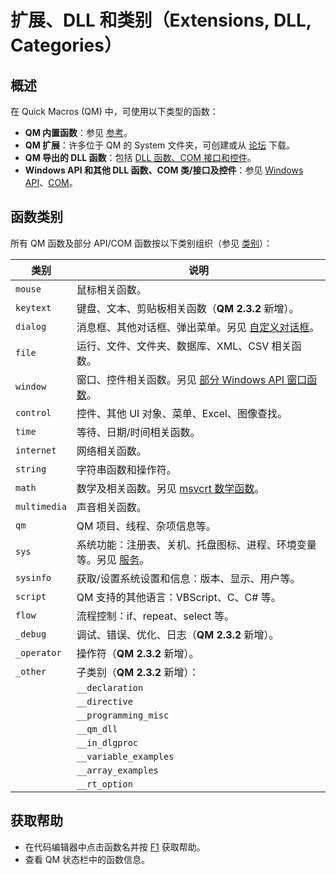 # 扩展、DLL 和类别（Extensions, DLL, Categories）

## 概述

在 Quick Macros (QM) 中，可使用以下类型的函数：

- **QM 内置函数**：参见 [参考](IDH_REFERENCE.html)。
- **QM 扩展**：许多位于 QM 的 System 文件夹，可创建或从 [论坛](http://www.quickmacros.com/forum/viewtopic.php?f=2&t=3368) 下载。
- **QM 导出的 DLL 函数**：包括 [DLL 函数、COM 接口和控件](IDP_QMDLL.html)。
- **Windows API 和其他 DLL 函数、COM 类/接口及控件**：参见 [Windows API](IDP_REF.html)、[COM](IDP_COM_USAGE.html)。

## 函数类别

所有 QM 函数及部分 API/COM 函数按以下类别组织（参见 [类别](IDP_CATEGORIES.html)）：

| 类别 | 说明 |
|------|------|
| `mouse` | 鼠标相关函数。 |
| `keytext` | 键盘、文本、剪贴板相关函数（**QM 2.3.2** 新增）。 |
| `dialog` | 消息框、其他对话框、弹出菜单。另见 [自定义对话框](IDH_DIALOG_EDITOR.html)。 |
| `file` | 运行、文件、文件夹、数据库、XML、CSV 相关函数。 |
| `window` | 窗口、控件相关函数。另见 [部分 Windows API 窗口函数](IDP_E_WINDOW.html)。 |
| `control` | 控件、其他 UI 对象、菜单、Excel、图像查找。 |
| `time` | 等待、日期/时间相关函数。 |
| `internet` | 网络相关函数。 |
| `string` | 字符串函数和操作符。 |
| `math` | 数学及相关函数。另见 [msvcrt 数学函数](IDP_OPCRT.html)。 |
| `multimedia` | 声音相关函数。 |
| `qm` | QM 项目、线程、杂项信息等。 |
| `sys` | 系统功能：注册表、关机、托盘图标、进程、环境变量等。另见 [服务](IDP_E_SERVICES.html)。 |
| `sysinfo` | 获取/设置系统设置和信息：版本、显示、用户等。 |
| `script` | QM 支持的其他语言：VBScript、C、C# 等。 |
| `flow` | 流程控制：if、repeat、select 等。 |
| `_debug` | 调试、错误、优化、日志（**QM 2.3.2** 新增）。 |
| `_operator` | 操作符（**QM 2.3.2** 新增）。 |
| `_other` | 子类别（**QM 2.3.2** 新增）： |
| | `__declaration` | 函数、类型等声明。 |
| | `__directive` | 编译器指令。 |
| | `__programming_misc` | 编程相关杂项 QM 函数。 |
| | `__qm_dll` | QM 导出的所有 DLL 函数和 COM 接口。 |
| | `__in_dlgproc` | 可在对话框过程中使用的函数。 |
| | `__variable_examples` | 声明和初始化变量的示例。 |
| | `__array_examples` | 数组操作示例。 |
| | `__rt_option` | 运行时选项。 |

## 获取帮助

- 在代码编辑器中点击函数名并按 [F1](IDP_F1.html) 获取帮助。
- 查看 QM 状态栏中的函数信息。